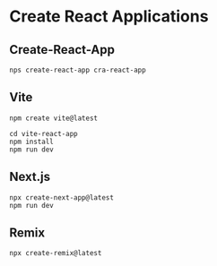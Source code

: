 # Create React Applications


## Create-React-App 

```
nps create-react-app cra-react-app
```


## Vite

```
npm create vite@latest

cd vite-react-app
npm install 
npm run dev
```

## Next.js

```
npx create-next-app@latest
npm run dev
```

## Remix 

```
npx create-remix@latest

```